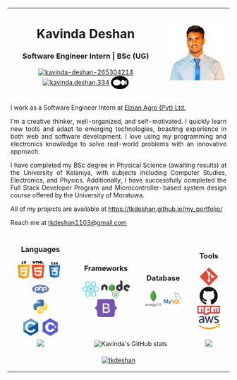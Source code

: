 <table  align="center" border="0" cellspacing="0" cellpadding="0">
  <tr>
    <td colspan=8 align="center">
      <h1> Kavinda Deshan </h1>
      <h3> Software Engineer Intern | BSc (UG) </h3>
      <p>
        <a href="https://linkedin.com/in/kavinda-deshan-265304214" target="blank"><img align="center" src="https://raw.githubusercontent.com/rahuldkjain/github-profile-readme-generator/master/src/images/icons/Social/linked-in-alt.svg" alt="kavinda-deshan-265304214" height="30" width="40" /></a>
        <a href="https://fb.com/kavinda.deshan.334" target="blank"><img align="center" src="https://raw.githubusercontent.com/rahuldkjain/github-profile-readme-generator/master/src/images/icons/Social/facebook.svg" alt="kavinda.deshan.334" height="30" width="40" /></a>
        <a href="https://medium.com/@tkdeshan1103" target="blank"><img align="center" src="https://github.com/tkdeshan/tkdeshan/blob/main/logo/medium.png" alt="medium" height="30" width="40" /></a>
      </p>
    </td>
    <td  colspan=4 align=center><img src="https://github.com/tkdeshan/tkdeshan/blob/main/profile.png" style="height:130px;"></td>
  </tr>
  <tr>
    <td colspan=12 align="justify">
      <p>
        I work as a Software Engineer Intern at <a href="https://agro.elzian.com/">Elzian Agro (Pvt) Ltd.</a>
      </p>
      <p>
      I'm a creative thinker, well-organized, and self-motivated. I quickly learn new tools and adapt to emerging technologies, boasting experience in both web and software development. I love using my programming and electronics knowledge to solve real-world problems with an innovative approach.
      </p>
      <p>
        I have completed my BSc degree in Physical Science (awaiting results) at the University of Kelaniya, with subjects including Computer Studies, Electronics, and Physics. Additionally, I have successfully completed the Full Stack Developer Program and Microcontroller-based system design course offered by the University of Moratuwa.
      </p>
      <p>
        All of my projects are available at <a href="https://tkdeshan.github.io/my_portfolio/">https://tkdeshan.github.io/my_portfolio/</a>
      </p>
      <p>
        Reach me at <a href="mailto:tkdeshan1103@gmail.com">tkdeshan1103@gmail.com</a>
      </p>
    </td>
  </tr>
  <tr >
    <td colspan=3 align="center">
      <h3>Languages</h3>
      <img src="https://github.com/tkdeshan/tkdeshan/blob/main/logo/javascript.svg" height="40px"> 
      <img src="https://github.com/tkdeshan/tkdeshan/blob/main/logo/html.svg" height="40px">    
      <img src="https://github.com/tkdeshan/tkdeshan/blob/main/logo/css.svg" height="40px">  
      <img src="https://github.com/tkdeshan/tkdeshan/blob/main/logo/php.svg" height="40px"> <br>      
      <img src="https://github.com/tkdeshan/tkdeshan/blob/main/logo/python.svg" height="40px">  <br>    
      <img src="https://github.com/tkdeshan/tkdeshan/blob/main/logo/c.svg" height="40px"> 
      <img src="https://github.com/tkdeshan/tkdeshan/blob/main/logo/csarp.svg" height="40px"> 
    </td>
    <td colspan=3 align="center">
      <h3>Frameworks</h3>
      <img src="https://github.com/tkdeshan/tkdeshan/blob/main/logo/react.svg" height="40px">        
      <img src="https://github.com/tkdeshan/tkdeshan/blob/main/logo/nodejs.svg" height="40px"> <br>
      <img src="https://github.com/tkdeshan/tkdeshan/blob/main/logo/bootstrap.svg" height="40px">
    </td>
    <td colspan=3 align="center">
      <h3>Database</h3>
      <img src="https://github.com/tkdeshan/tkdeshan/blob/main/logo/mongodb.svg" height="40px"> 
      <img src="https://github.com/tkdeshan/tkdeshan/blob/main/logo/mysql.svg" height="40px">
    </td>
    <td colspan=3 align="center">
      <h3>Tools</h3>
      <img src="https://github.com/tkdeshan/tkdeshan/blob/main/logo/git.svg" height="40px"> 
      <img src="https://github.com/tkdeshan/tkdeshan/blob/main/logo/github.svg" height="40px"> 
      <img src="https://github.com/tkdeshan/tkdeshan/blob/main/logo/npm.svg" height="20px"> <br>
      <img src="https://github.com/tkdeshan/tkdeshan/blob/main/logo/aws.png" height="30px"> 
    </td>
  </tr>
  <tr>
    <td colspan=3 align="center">
      <img src="https://media4.giphy.com/media/qgQUggAC3Pfv687qPC/giphy.gif" height="150px"> 
    </td>
    <td colspan=6 align="center">
    <div align="center">
      <img src="https://github-readme-stats.vercel.app/api?username=tkdeshan&show_icons=true&theme=transparent" alt="Kavinda's GitHub stats">
    </div>
    </td>
    <td colspan=3 align="center">
      <img src="https://media4.giphy.com/media/qgQUggAC3Pfv687qPC/giphy.gif" height="150px"> 
    </td>
  </tr>
  <tr>
    <td colspan=12>
      <p align="center"> <a href="https://github.com/ryo-ma/github-profile-trophy"><img src="https://github-profile-trophy.vercel.app/?username=tkdeshan" alt="tkdeshan" /></a> </p>  
    </td>
  </tr> 
</table>
